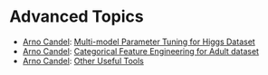 # Advanced Topics

* [Arno Candel](http://h2o.ai/team/arno-candel/): [Multi-model Parameter Tuning for Higgs Dataset](advanced/higgs/higgs.R.html)
* [Arno Candel](http://h2o.ai/team/arno-candel/): [Categorical Feature Engineering for Adult dataset](advanced/features/features.R.html)
* [Arno Candel](http://h2o.ai/team/arno-candel/): [Other Useful Tools](advanced/tools/tools.R.html)
